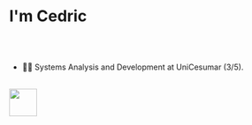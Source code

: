 <h1>I'm Cedric</h1> 
<br>
<br>

- 👨‍💻 Systems Analysis and Development at UniCesumar (3/5).

<br>
<a href="https://www.linkedin.com/in/cedric-maciel-2a5aa01b5/" target="_blank"><img src="https://img.freepik.com/fotos-premium/logotipo-quadrado-do-linkedin-isolado-em-fundo-branco_469489-1030.jpg" target="_blank" width="50px"></a>
